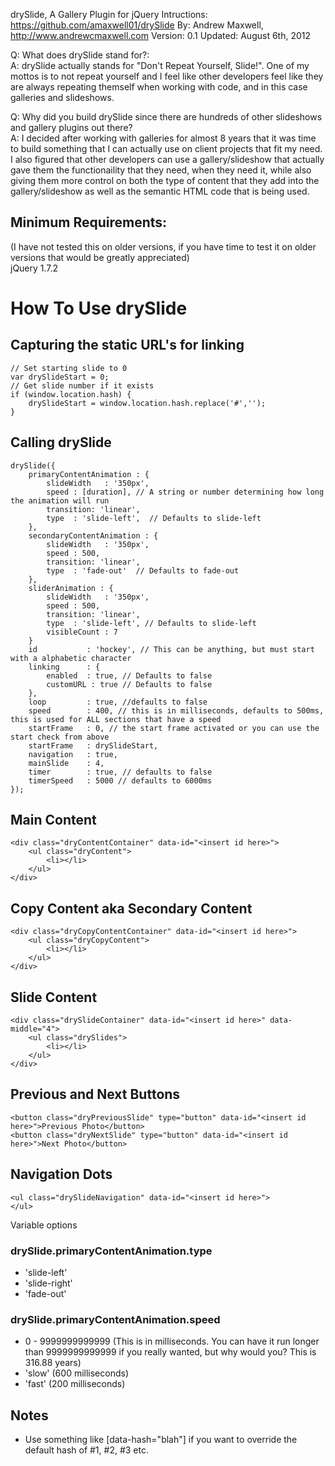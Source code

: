 drySlide, A Gallery Plugin for jQuery
Intructions: https://github.com/amaxwell01/drySlide
By: Andrew Maxwell, http://www.andrewcmaxwell.com
Version: 0.1
Updated: August 6th, 2012


Q: What does drySlide stand for?:  
A: drySlide actually stands for "Don't Repeat Yourself, Slide!". One of my mottos is to not repeat yourself and I feel like other developers feel like they
are always repeating themself when working with code, and in this case galleries and slideshows.

Q: Why did you build drySlide since there are hundreds of other slideshows and gallery plugins out there?  
A: I decided after working with galleries for almost 8 years that it was time to build something that I can actually use on client projects that fit my need. 
I also figured that other developers can use a gallery/slideshow that actually gave them the functionaility that they need, when they need it, 
while also giving them more control on both the type of content that they add into the gallery/slideshow as well as the semantic HTML code that is being used.

## Minimum Requirements:
(I have not tested this on older versions, if you have time to test it on older versions that would be greatly appreciated)  
    jQuery 1.7.2



# How To Use drySlide

## Capturing the static URL's for linking
    // Set starting slide to 0
    var drySlideStart = 0;
    // Get slide number if it exists
    if (window.location.hash) {
        drySlideStart = window.location.hash.replace('#','');
    }


## Calling drySlide
    drySlide({
        primaryContentAnimation : {
            slideWidth   : '350px',
            speed : [duration], // A string or number determining how long the animation will run
            transition: 'linear',
            type  : 'slide-left',  // Defaults to slide-left
        },
        secondaryContentAnimation : {
            slideWidth   : '350px',
            speed : 500,
            transition: 'linear',
            type  : 'fade-out'  // Defaults to fade-out
        },
        sliderAnimation : {
            slideWidth   : '350px',
            speed : 500,
            transition: 'linear',
            type  : 'slide-left', // Defaults to slide-left
            visibleCount : 7
        }
        id           : 'hockey', // This can be anything, but must start with a alphabetic character
        linking      : {
            enabled  : true, // Defaults to false
            customURL : true // Defaults to false
        },
        loop         : true, //defaults to false
        speed        : 400, // this is in milliseconds, defaults to 500ms, this is used for ALL sections that have a speed
        startFrame   : 0, // the start frame activated or you can use the start check from above
        startFrame   : drySlideStart,
        navigation   : true,
        mainSlide    : 4,
        timer        : true, // defaults to false
        timerSpeed   : 5000 // defaults to 6000ms
    });

    
## Main Content
    <div class="dryContentContainer" data-id="<insert id here>">
        <ul class="dryContent">
            <li></li>
        </ul>
    </div>


## Copy Content aka Secondary Content
    <div class="dryCopyContentContainer" data-id="<insert id here>">
        <ul class="dryCopyContent">            
            <li></li>
        </ul>
    </div>


## Slide Content
    <div class="drySlideContainer" data-id="<insert id here>" data-middle="4">
        <ul class="drySlides">
            <li></li>
        </ul>
    </div>


## Previous and Next Buttons
    <button class="dryPreviousSlide" type="button" data-id="<insert id here>">Previous Photo</button>
    <button class="dryNextSlide" type="button" data-id="<insert id here>">Next Photo</button>


## Navigation Dots
    <ul class="drySlideNavigation" data-id="<insert id here>">
    </ul>



Variable options
### drySlide.primaryContentAnimation.type
* 'slide-left'
* 'slide-right'
* 'fade-out'

### drySlide.primaryContentAnimation.speed
* 0 - 9999999999999 (This is in milliseconds. You can have it run longer than 9999999999999 if you really wanted, but why would you? This is 316.88 years)
* 'slow' (600 milliseconds)
* 'fast' (200 milliseconds)


## Notes
* Use something like [data-hash="blah"] if you want to override the default hash of #1, #2, #3 etc.
